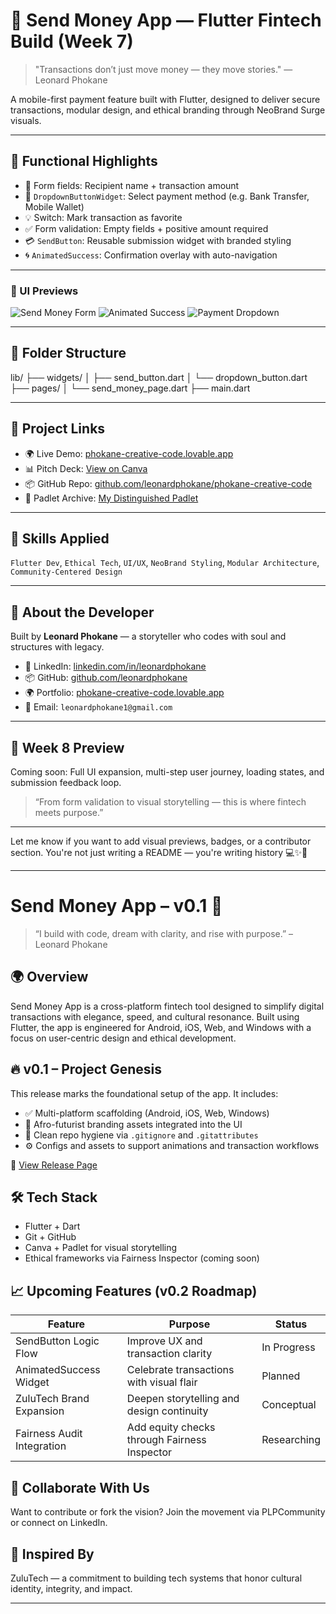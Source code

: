 # 💼 Send Money App — Flutter Fintech Build (Week 7)

> "Transactions don’t just move money — they move stories." — Leonard Phokane

A mobile-first payment feature built with Flutter, designed to deliver secure transactions, modular design, and ethical branding through NeoBrand Surge visuals.

---

## 🚀 Functional Highlights

- 🧾 Form fields: Recipient name + transaction amount
- 🔽 `DropdownButtonWidget`: Select payment method (e.g. Bank Transfer, Mobile Wallet)
- 💡 Switch: Mark transaction as favorite
- ✅ Form validation: Empty fields + positive amount required
- 💳 `SendButton`: Reusable submission widget with branded styling
- 🌀 `AnimatedSuccess`: Confirmation overlay with auto-navigation

---

### 📸 UI Previews
![Send Money Form](assets/send_money_form.png)
![Animated Success](assets/animated_success.png)
![Payment Dropdown](assets/payment_method_dropdown.png)

---

## 📁 Folder Structure

lib/ ├── widgets/ │ ├── send_button.dart │ └── dropdown_button.dart ├── pages/ │ └── send_money_page.dart ├── main.dart

---

## 🔗 Project Links

- 🌍 Live Demo: [phokane-creative-code.lovable.app](https://phokane-creative-code.lovable.app)
- 📊 Pitch Deck: [View on Canva](https://www.canva.com/design/DAGsxJEVKSg/ODdyq2DctbdY100QGlFy9w/edit)
- 📦 GitHub Repo: [github.com/leonardphokane/phokane-creative-code](https://github.com/leonardphokane/phokane-creative-code)
- 🧭 Padlet Archive: [My Distinguished Padlet](https://padlet.com/plp9/my-distinguished-padlet-obiq9mj5yr6u1mxo)

---

## 🧠 Skills Applied

`Flutter Dev`, `Ethical Tech`, `UI/UX`, `NeoBrand Styling`, `Modular Architecture`, `Community-Centered Design`

---

## 👤 About the Developer

Built by **Leonard Phokane** — a storyteller who codes with soul and structures with legacy.

- 💼 LinkedIn: [linkedin.com/in/leonardphokane](https://linkedin.com/in/leonardphokane)
- 📦 GitHub: [github.com/leonardphokane](https://github.com/leonardphokane)
- 🌍 Portfolio: [phokane-creative-code.lovable.app](https://phokane-creative-code.lovable.app)
- 💌 Email: `leonardphokane1@gmail.com`

---

## 🧪 Week 8 Preview

Coming soon: Full UI expansion, multi-step user journey, loading states, and submission feedback loop.

> “From form validation to visual storytelling — this is where fintech meets purpose.”

---

Let me know if you want to add visual previews, badges, or a contributor section. You're not just writing a README — you're writing history 💻✨📘

---
# Send Money App – v0.1 🚀

> “I build with code, dream with clarity, and rise with purpose.” – Leonard Phokane

## 🌍 Overview
Send Money App is a cross-platform fintech tool designed to simplify digital transactions with elegance, speed, and cultural resonance. Built using Flutter, the app is engineered for Android, iOS, Web, and Windows with a focus on user-centric design and ethical development.

## 🔥 v0.1 – Project Genesis
This release marks the foundational setup of the app. It includes:
- ✅ Multi-platform scaffolding (Android, iOS, Web, Windows)
- 🎨 Afro-futurist branding assets integrated into the UI
- 🧼 Clean repo hygiene via `.gitignore` and `.gitattributes`
- ⚙️ Configs and assets to support animations and transaction workflows

📎 [View Release Page](https://github.com/leonardphokane/send_money_app/releases/tag/v0.1)

## 🛠️ Tech Stack
- Flutter + Dart
- Git + GitHub
- Canva + Padlet for visual storytelling
- Ethical frameworks via Fairness Inspector (coming soon)

## 📈 Upcoming Features (v0.2 Roadmap)
| Feature                   | Purpose                                          | Status      |
|--------------------------|--------------------------------------------------|-------------|
| SendButton Logic Flow    | Improve UX and transaction clarity               | In Progress |
| AnimatedSuccess Widget   | Celebrate transactions with visual flair         | Planned     |
| ZuluTech Brand Expansion | Deepen storytelling and design continuity        | Conceptual  |
| Fairness Audit Integration | Add equity checks through Fairness Inspector | Researching |

## 🤝 Collaborate With Us
Want to contribute or fork the vision? Join the movement via PLPCommunity or connect on LinkedIn.

## 🧠 Inspired By
ZuluTech — a commitment to building tech systems that honor cultural identity, integrity, and impact.

---

